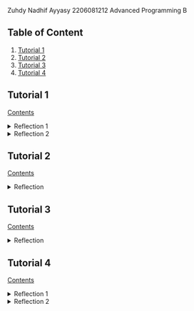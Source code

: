 Zuhdy Nadhif Ayyasy
2206081212
Advanced Programming B

## Table of Content

1. [Tutorial 1](#Tutorial-1)
2. [Tutorial 2](#Tutorial-2)
3. [Tutorial 3](#Tutorial-3)
4. [Tutorial 4](#Tutorial-4)

## Tutorial 1
[Contents](#Table-of-Content)

<details>
   <summary>
   Reflection 1
   </summary>

#### 1. You already implemented two new features using Spring Boot. Check again your source code and evaluate the coding standards that you have learned in this module. Write clean code principles and secure coding practices that have been applied to your code.

Prinsip clean code yang telah saya terapkan dalam proyek yang saya kembangkan adalah

1. **Meaningful Names**<br>
   Saya memberikan nama yang bermakna pada variabel, method, dan class yang saya buat. Hal ini bertujuan agar orang lain
   yang membaca kode saya dapat dengan mudah memahami apa yang saya maksud. Salah satu contohnya:
   ```java
    private String productId;
    private String productName;
    private int productQuantity;
   ```
   Pada kode di atas, saya memberikan nama yang bermakna pada atribut model Product.

2. **Functions**<br>
   Saya membuat fungsi yang pendek dan hanya melakukan satu hal. Hal ini bertujuan agar kode saya mudah dibaca dan
   dimengerti oleh orang lain.
   ```java
    public Product findById(String productId) {
        return productRepository.findById(productId);
    }
   ```
   Pada kode di atas, saya membuat fungsi yang hanya melakukan satu hal yaitu mencari product berdasarkan id.
3. **Comments**<br>
   Saya berusaha untuk tidak menulis comment, sebagai solusinya saya memberikan penamaan yang baik pada variabel,
   method, dan class yang saya buat.
4. **Objects and Data Structures**<br>
   Saya menggunakan object dan data struktur yang sesuai dengan kasus yang ada untuk menyimpan data dan mengakses data.
   Hal ini bertujuan agar kode saya mudah dimengerti oleh orang lain.
   ```java
    public class Product {
        private String productId;
        private String productName;
        private int productQuantity;
   }
   ```
   Pada kode di atas, saya menggunakan object untuk menyimpan data product.
   Saya juga menggunakan data structure yang sesuai untuk mengakses data.
   ```java
    @Repository
    public class ProductRepository {
        private List<Product> productData = new ArrayList<>();
    }
   ```

   Pada kode di atas, saya menggunakan List untuk menyimpan data product.

#### 2. If you find any mistake in your source code, please explain how to improve your code.
Saya menemukan beberapa kekurangan dalam kode yang saya buat, yaitu:

1. Kesalahan logika
   Pada awal pengembangan proyek, saya membuat kesalahan logika berupa tidak adanya suatu atribut yang menjadi primary
   key. Sehingga ketika saya mengembangkan fitur _edit product_, tidak bisa mendapatkan product yang ingin diubah.
   Solusi yang saya lakukan adalah melakukan set atribut yang menjadi primary key.
    ```java
    public Product create(Product product) {
        product.setProductId(String.valueOf(UUID.randomUUID()));
        productData.add(product);
        return product;
    }
    ```
   Pada kode di atas, saya melakukan set atribut yang menjadi primary key yaitu productId. Sehingga ketika saya ingin
   mengubah product, saya bisa mencari product berdasarkan productId dengan menggunakan method `findById()`
</details>

<details>
   <summary>
   Reflection 2
   </summary>

#### 1. After writing the unit test, how do you feel? How many unit tests should be made in a class? How to make sure that our unit tests are enough to verify our program? It would be good if you learned about code coverage. Code coverage is a metric that can help you understand how much of your source is tested. If you have 100% code coverage, does that mean your code has no bugs or errors?
> menurut saya unit test yang harus dibuat sebanyak mungkin hingga memenuhi semua case yang ada

#### 2. Suppose that after writing the CreateProductFunctionalTest.java along with the corresponding test case, you were asked to create another functional test suite that verifies the number of items in the product list. You decided to create a new Java class similar to the prior functional test suites with the same setup procedures and instance variables.

#### 3. What do you think about the cleanliness of the code of the new functional test suite? Will the new code reduce the code quality? Identify the potential clean code issues, explain the reasons, and suggest possible improvements to make the code cleaner! Please write your reflection inside the repository's README.md file.

> code cleanliness harus diterapkan di seluruh bagian code project yang ada. Potensi terbesar kesalah menulis kode adalah pada pemberian variabel

</details>

## Tutorial 2

[Contents](#Table-of-Content)

<details>
   <summary>
   Reflection
   </summary>

#### You have implemented a CI/CD process that automatically runs the test suites, analyzes code quality, and deploys to a PaaS. Try to answer the following questions in order to reflect on your attempt completing the tutorial and exercise.

#### 1. List the code quality issue(s) that you fixed during the exercise and explain your strategy on fixing them.

> Salah satu isu kode yang saya temukan adalah set Id dari product yang saya miliki. Ketika membuat unit test, saya bingung karena ketika menggunakan mock, saya tidak tahu apakah ID berhasil dibuat atau tidak. Lalu ssaya memperbaiki unit test sehingga bisa melakukan setId pada product yang digunakan.

#### 2. Look at your CI/CD workflows (GitHub)/pipelines (GitLab). Do you think the current implementation has met the definition of Continuous Integration and Continuous Deployment? Explain the reasons (minimum 3 sentences)!

> Saya menggunakan GitHub Actions untuk melakukan CI/CD. Saya rasa implementasi yang saya lakukan sudah memenuhi definisi CI/CD. Karena setiap kali saya melakukan push ke branch master, maka akan dilakukan build dan test. Jika build dan test berhasil, maka akan dilakukan deploy ke server. Hal ini memenuhi definisi CI/CD yaitu melakukan build, test, dan deploy secara otomatis setiap kali ada perubahan pada kode.

</details>

## Tutorial 3

[Contents](#Table-of-Content)

<details>
   <summary>
   Reflection
   </summary>

#### 1. Explain what principles you apply to your project!

Saya menerapkan beberapa SOLID principle sebagai berikut:

a. **Single Responsibility Principle**<br>
> Saya memisahkan controller untuk Product dan Car dalam file terpisah. Dengan begitu, setiap file controller bertanggung jawab atas 1 objek berbeda.

b. **Open/Closed Principle**<br>
> Saya membuat class baru yang dapat menjadi superclass dari Product dan Car, hal ini memungkinkan karena kedua model tersebut memiliki beberapa atribut yang serupa.

c. **Liskov Substitution Principle**<br>
> Saya membuat interface untuk repository, sehingga ketika saya ingin mengganti repository, saya hanya perlu mengganti implementasi dari interface tersebut.

d. **Dependency Inversion Principle**<br>
> Saya memanfaatkan beberapa dependency injection yang disediakan oleh Spring Boot, sehingga saya tidak perlu membuat object secara manual.

#### 2. Explain the advantages of applying SOLID principles to your project with examples.

> Kedepannya, saya bisa lebih mudah dalam melakukan perubahan pada kode saya. Misalnya, jika saya ingin menambahkan fitur baru yang terkait dengan Car model, saya bisa membuatnya tanpa perlu melakukan perubahan pada fitur Product, sebaliknya, bahkan jika saya ingin mengubah keduanya, saya bisa melakukannya pada abstract class Entity. Selain itu, saya bisa lebih mudah dalam melakukan test pada kode saya, karena kode saya sudah terpisah-pisah dan tidak saling bergantung satu sama lain.

#### 3. Explain the disadvantages of not applying SOLID principles to your project with examples.

> Jika saya tidak menerapkan SOLID principles, maka saya akan kesulitan dalam melakukan perubahan pada kode saya. Misalnya, jika saya ingin menambahkan fitur baru yang terkait dengan Car model, saya harus melakukan perubahan pada code yang berkaitan dengan Car saja, padahal seharusnya saya juga melakukan perubahan pada Product karena memiliki kesamaan.

</details>

## Tutorial 4

[Contents](#Table-of-Content)
<details>
<summary>Reflection 1</summary>

#### 1. Reflect based on Percival (2017) proposed self-reflective questions (in “Principles and Best Practice of Testing” submodule, chapter “Evaluating Your Testing Objectives”), whether this TDD flow is useful enough for you or not. If not, explain things that you need to do next time you make more tests.

> Menurut saya, dengan menggunakan TDD, akan mempermudah flow saya dalam membangung proyek tutorial. Saya memiliki sebuah `parameter ideal` yang terbukti membantu saya ketika terdapat code yang tidak sesuai dan rawan menyebabkan error.

#### 2. You have created unit tests in Tutorial. Now reflect whether your tests have successfully followed F.I.R.S.T. principle or not. If not, explain things that you need to do the next time you create more tests.

> Menurut saya, unit test yang diaplikasikan dalam tutorial ini sudah cukup memenuhi kriteria F.I.R.S.T principle. Salah satu aspek menonjol adalah pengaplikasian happy hingga unhappy test yang mungkin saja terjadi.

</details>

<details>
<summary>Reflection 2</summary>


</details>